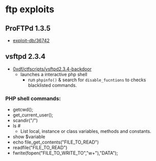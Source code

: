 # ftp exploits

## ProFTPd 1.3.5

* [exploit-db/36742](https://www.exploit-db.com/exploits/36742)

## vsftpd 2.3.4

* [0xdf/ctfscripts/vsftpd2.3.4-backdoor](https://gitlab.com/0xdf/ctfscripts/-/tree/master/vsftpd2.3.4-backdoor)
    * launches a interactive php shell
        * run `phpinfo()` & search for `disable_fucntions` to checks blacklisted commands.

### PHP shell commands:

* getcwd();
* get_current_user();
* scandir("/")
* ls #
    * List local, instance or class variables, methods and constants.
* show $variable
* echo file_get_contents("FILE_TO_READ")
* readfile("FILE_TO_READ")
* fwrite(fopen("FILE_TO_WRITE_TO","w+"),"DATA");

